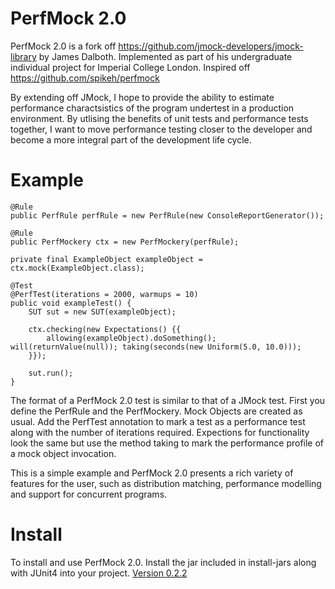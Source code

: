 # PerfMock 2.0

PerfMock 2.0 is a fork off https://github.com/jmock-developers/jmock-library by James Dalboth. Implemented as part of his undergraduate individual project for Imperial College London. Inspired off https://github.com/spikeh/perfmock

By extending off JMock, I hope to provide the ability to estimate performance charactsistics of the program undertest in a production environment. By utlising the benefits of unit tests and performance tests together, I want to move performance testing closer to the developer and become a more integral part of the development life cycle. 

# Example

```
@Rule
public PerfRule perfRule = new PerfRule(new ConsoleReportGenerator());

@Rule
public PerfMockery ctx = new PerfMockery(perfRule);

private final ExampleObject exampleObject = ctx.mock(ExampleObject.class);

@Test
@PerfTest(iterations = 2000, warmups = 10)
public void exampleTest() {
    SUT sut = new SUT(exampleObject);

    ctx.checking(new Expectations() {{
        allowing(exampleObject).doSomething(); will(returnValue(null)); taking(seconds(new Uniform(5.0, 10.0)));
    }});

    sut.run();
}
```

The format of a PerfMock 2.0 test is similar to that of a JMock test. First you define the PerfRule and the PerfMockery. Mock Objects are created as usual. Add the PerfTest annotation to mark a test as a performance test along with the number of iterations required. Expections for functionality look the same but use the method taking to mark the performance profile of a mock object invocation.

This is a simple example and PerfMock 2.0 presents a rich variety of features for the user, such as distribution matching, performance modelling and support for concurrent programs.

# Install

To install and use PerfMock 2.0. Install the jar included in install-jars along with JUnit4 into your project. [Version 0.2.2](https://github.com/JamesDalboth/PerfMock2.0/blob/master/install-jars/perfmock2-junit4-0.2.2-SNAPSHOT-jar-with-dependencies.jar)
